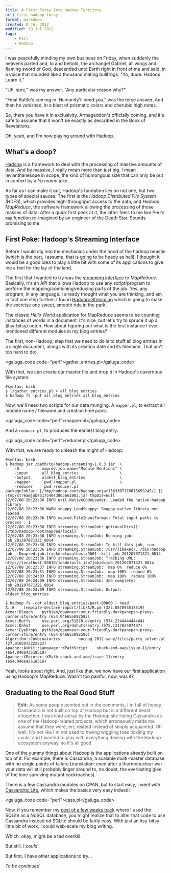 ```yaml
---
title: A First Foray Into Hadoop Territory
url: first-hadoop-foray
format: markdown
created: 8 Jul 2012
modified: 19 Jul 2012
tags:
    - Perl
    - Hadoop
---
```


I was peacefully minding my own business on Friday, when suddenly the
heavens parted and, lo and behold, the archangel Gabriel, all wings and
flaming sword of God, descended unto Earth right in front of me and said, in a
voice that sounded like a thousand mating bullfrogs: "Yo, dude: Hadoop. Learn
it."

"Uh, sure," was my answer. "Any particular reason why?"

"Final Battle's coming in. Humanity'll need you," was the terse answer. And
then he vanished, in a blast of prismatic colors and cherubic high notes.

So, there you have it in exclusivity. Armageddon's officially coming, and
it's safe to assume that it won't be exactly as described in the Book of
Revelations. 

Oh, yeah, and I'm now playing around with Hadoop.

## What's a doop?

[Hadoop][hadoop] is a framework to deal with the processing of massive amounts
of data. And by massive, I really mean more than just big. I mean
levianthanesque in scope, the kind of humongous size that can only be put in
context by a *Yo mama* joke.

As far as I can make it out, Hadoop's fundation lies on not one, but two types
of special sauces. The first is the *Hadoop Distributed File System* (HDFS), which provides
high-throughput access to the data, and *Hadoop MapReduce*, the software
framework allowing the processing of those masses of data. After a quick first
peek at it, the latter feels to me like Perl's `map` function re-imagined by
an engineer of the Death Star. Sounds promising to me.

[hadoop]: http://hadoop.apache.org/

## First Poke: Hadoop's Streaming Interface

Before I would dig into the mechanics under the hood of the hadoop
beastie (which is the part, I assume, that is going to be heady as hell), 
I thought it would be a good idea to play a little bit with some of its
applications to give me a feel for the lay of the land.

The first that I wanted to try was the [streaming interface][streaming] to
*MapReduce*. Basically, it's an API that allows Hadoop to use
any script/program to perform the mapping/combining/reducing parts of the job.
Yes, any program, in any language. I already thought what you are thinking,
and am in fact one step further: I found [Hadoop::Streaming](cpan) which
is going to make the exercise one sweet, smooth ride in the park.

The classic *Hello World* application for MapReduce seems to be counting
instances of words in a document. It's nice, but let's try to spruce it up a
(itsy-bitsy) notch. How about figuring out what is the first instance I ever
mentioned different modules in my blog entries?

The first, non-Hadoop, step that we need to do is to stuff all blog entries in
a single document, alongs with its creation date and its filename. That ain't
too hard to do:

<galuga_code code="perl">gather_entries.pl</galuga_code>

With that, we can create our master file and drop it in Hadoop's cavernous
file system:

    #syntax: bash
    $ ./gather_entries.pl > all_blog_entries
    $ hadoop fs -put all_blog_entries all_blog_entries

Now, we'll need two scripts for our data munging. A `mapper.pl`, to extract
all module name / filename and creation time pairs:

<galuga_code code="perl">mapper.pl</galuga_code>

And a `reducer.pl`, to produces the earliest blog entry:

<galuga_code code="perl">reducer.pl</galuga_code>

With that, we are ready to unleash the might of Hadoop:

    #syntax: bash
    $ hadoop jar /path/to/hadoop-streaming-1.0.3.jar  \
        -D          mapred.job.name="Module Mentions" \
        -input      all_blog_entries                  \
        -output     oldest_blog_entries               \
        -mapper     `pwd`/mapper.pl                   \
        -reducer    `pwd`/reducer.pl
    packageJobJar: [/tmp/hadoop-root/hadoop-unjar1363307178676659245/] [] /tmp/streamjob451754843805661903.jar tmpDir=null
    12/07/08 20:23:36 INFO util.NativeCodeLoader: Loaded the native-hadoop library
    12/07/08 20:23:36 WARN snappy.LoadSnappy: Snappy native library not loaded
    12/07/08 20:23:36 INFO mapred.FileInputFormat: Total input paths to process : 1
    12/07/08 20:23:36 INFO streaming.StreamJob: getLocalDirs(): [/tmp/hadoop-root/mapred/local]
    12/07/08 20:23:36 INFO streaming.StreamJob: Running job: job_201207071321_0014
    12/07/08 20:23:36 INFO streaming.StreamJob: To kill this job, run:
    12/07/08 20:23:36 INFO streaming.StreamJob: /usr/libexec/../bin/hadoop job  -Dmapred.job.tracker=localhost:9001 -kill job_201207071321_0014
    12/07/08 20:23:36 INFO streaming.StreamJob: Tracking URL: http://localhost:50030/jobdetails.jsp?jobid=job_201207071321_0014
    12/07/08 20:23:37 INFO streaming.StreamJob:  map 0%  reduce 0%
    12/07/08 20:23:51 INFO streaming.StreamJob:  map 100%  reduce 0%
    12/07/08 20:24:03 INFO streaming.StreamJob:  map 100%  reduce 100%
    12/07/08 20:24:09 INFO streaming.StreamJob: Job complete: job_201207071321_0014
    12/07/08 20:24:09 INFO streaming.StreamJob: Output: oldest_blog_entries

    $ hadoop fs -cat oldest_blog_entries/part-00000 | head
    A::B    template-declare-import/lib/A/B.pm (322.057893518519)
    Acme::Bleach    pythian/dpanneur-your-friendly-darkpancpan-proxy-corner-store/entry (654.046655092593)
    Acme::Buffy     use.perl.org/31870.d/entry (574.224444444444)
    Acme::Dahut     use.perl.org/dahuts/entry (575.121782407407)
    Acme::EyeDrops  pythian/dpanneur-your-friendly-darkpancpan-proxy-corner-store/entry (654.046655092593)
    Algorithm::Combinatorics        nocoug-2012-sane/files/party_solver.pl (27.0165972222222)
    Apache::AxKit::Language::XPathScript    shuck-and-awe/issue-11/entry (654.046643518519)
    Apache::XPointer::XPath shuck-and-awe/issue-11/entry (654.046643518519)

Yeah, looks about right. And, just like that, we now have our first
application using Hadoop's MapReduce. Wasn't too painful, now, was it?

## Graduating to the Real Good Stuff

> **Edit:** As some people pointed out in the comments, I'm full of hooey. 
> Cassandra is not built on top of Hadoop but is a different beast altogether.
> I was lead astray by the Hadoop site listing Cassandra as one of the 
> Hadoop-related projects, which erroneously made me assume that they were, err,
> related instead of simply acquainted. Oh well. It's not like I'm not used to
> having wiggling toes tickling my uvula, and I wanted to play with everything 
> dealing with the Hadoop ecosystem anyway, so it's all good.

One of the yummy things about Hadoop is the applications already built on top
of it. For example, there is Cassandra, a 
scalable multi-master database with no single points of failure (translation:
even after a thermonuclear war your data will still probably linger around
to, no doubt, the everlasting glee of the lone surviving mutant cockroaches).

There is a few Cassandra modules on CPAN, but to start easy, I went with 
[Cassandra::Lite](cpan), which makes the basics very easy indeed:

<galuga_code code="perl">cass.pl</galuga_code>

Now, if you remember my [post of a few weeks back][nosql] where I used the
SQLite as a NoSQL database, you might realize that to alter that code to use
Cassandra instead od SQLite should be fairly easy. With just an itsy-bitsy
little bit of work, I could web-scale my blog writing.  

Which, okay, might be a tad overkill. 

But still. I *could*.

But first, I have other applications to try...

*To be continued*

[nosql]: http://babyl.dyndns.org/techblog/entry/shaving-the-white-whale
[streaming]: http://hadoop.apache.org/common/docs/r0.15.2/streaming.html
